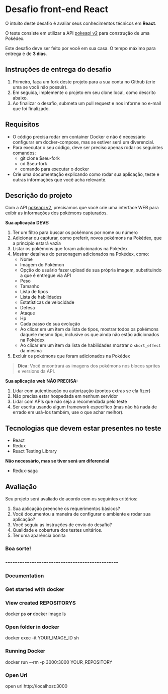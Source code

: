 # Desafio front-end React 

O intuito deste desafio é avaliar seus conhecimentos técnicos em **React**.

O teste consiste em utilizar a API [pokeapi v2](https://pokeapi.co/docsv2/#) para construção de uma Pokédex.

Este desafio deve ser feito por você em sua casa. O tempo máximo para entrega é de **3 dias**.

## Instruções de entrega do desafio

1. Primeiro, faça um fork deste projeto para a sua conta no Github (crie uma se você não possuir).
2. Em seguida, implemente o projeto em seu clone local, como descrito abaixo.
3. Ao finalizar o desafio, submeta um pull request e nos informe no e-mail que foi finalizado.

## Requisitos

- O código precisa rodar em container Docker e não é necessário configurar em docker-compose, mas se estiver será um diverencial.
- Para executar o seu código, deve ser preciso apenas rodar os seguintes comandos:
	- git clone \$seu-fork
	- cd \$seu-fork
	- comando para executar o docker
- Crie uma documentação explicando como rodar sua aplicação, teste e outras informações que você acha relevante.

## Descrição do projeto

Com a API [pokeapi v2](https://pokeapi.co/docsv2/#), precisamos que você crie uma interface WEB para exibir as informações dos pokémons capturados.

**Sua aplicação DEVE:**

1. Ter um filtro para buscar os pokémons por nome ou número
2. Adicionar ou capturar, como preferir, novos pokémons na Pokédex, que a princípio estará vazia
3. Listar os pokémons que foram adicionados na Pokédex
4. Mostrar detalhes do personagem adicionados na Pokédex, como:
    - Nome
    - Imagem do Pokémon
	- Opção do usuário fazer upload de sua própria imagem, substituindo a que é entregue via API
    - Peso
    - Tamanho
    - Lista de tipos
    - Lista de habilidades
    - Estatísticas de velocidade
    - Defesa
    - Ataque
    - Hp
    - Cada passo de sua evolução
    - Ao clicar em um item da lista de tipos, mostrar todos os pokémons daquele mesmo tipo, inclusive os que ainda não estão adicionados na Pokédex
    - Ao clicar em um item da lista de habilidades mostrar o `short_effect` da mesma
5. Excluir os pokémons que foram adicionados na Pokédex

> **Dica**: Você encontrará as imagens dos pokémons nos blocos sprites e versions da API.

**Sua aplicação web NÃO PRECISA:**

1. Lidar com autenticação ou autorização (pontos extras se ela fizer)
2. Não precisa estar hospedada em nenhum servidor
3. Lidar com APIs que não seja a recomendada pelo teste
4. Ser escrita usando algum framework específico (mas não há nada de errado em usá-los também, use o que achar melhor).

## Tecnologias que devem estar presentes no teste

- React
- Redux
- React Testing Library

**Não necessário, mas se tiver será um diferencial**

- Redux-saga

## Avaliação

Seu projeto será avaliado de acordo com os seguintes critérios:

1. Sua aplicação preenche os requerimentos básicos?
2. Você documentou a maneira de configurar o ambiente e rodar sua aplicação?
3. Você seguiu as instruções de envio do desafio?
4. Qualidade e cobertura dos testes unitários.
5. Ter uma aparência bonita
### Boa sorte!

### -----------------------------------------------

### Documentation
### Get started with docker

### View created REPOSITORYS
docker ps **or**
docker image ls

### Open folder in docker
docker exec -it YOUR_IMAGE_ID sh   

### Running Docker
docker run --rm -p 3000:3000 YOUR_REPOSITORY

### Open Url
open url http://localhost:3000